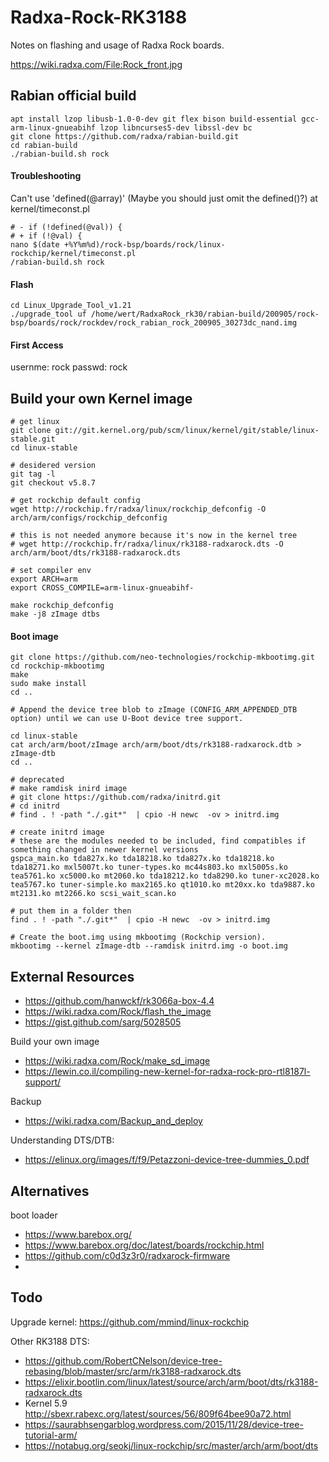 # Radxa-Rock-RK3188
Notes on flashing and usage of Radxa Rock boards.

https://wiki.radxa.com/File:Rock_front.jpg

Rabian official build
---------------------

````
apt install lzop libusb-1.0-0-dev git flex bison build-essential gcc-arm-linux-gnueabihf lzop libncurses5-dev libssl-dev bc
git clone https://github.com/radxa/rabian-build.git
cd rabian-build
./rabian-build.sh rock
````

#### Troubleshooting

Can't use 'defined(@array)' (Maybe you should just omit the defined()?) at kernel/timeconst.pl
````
# -	if (!defined(@val)) {
# +	if (!@val) {
nano $(date +%Y%m%d)/rock-bsp/boards/rock/linux-rockchip/kernel/timeconst.pl
/rabian-build.sh rock
````
#### Flash

````
cd Linux_Upgrade_Tool_v1.21
./upgrade_tool uf /home/wert/RadxaRock_rk30/rabian-build/200905/rock-bsp/boards/rock/rockdev/rock_rabian_rock_200905_30273dc_nand.img
````

#### First Access

usernme: rock
passwd: rock

Build your own Kernel image
---------------------------

````
# get linux
git clone git://git.kernel.org/pub/scm/linux/kernel/git/stable/linux-stable.git
cd linux-stable

# desidered version
git tag -l
git checkout v5.8.7

# get rockchip default config
wget http://rockchip.fr/radxa/linux/rockchip_defconfig -O arch/arm/configs/rockchip_defconfig

# this is not needed anymore because it's now in the kernel tree
# wget http://rockchip.fr/radxa/linux/rk3188-radxarock.dts -O arch/arm/boot/dts/rk3188-radxarock.dts

# set compiler env
export ARCH=arm
export CROSS_COMPILE=arm-linux-gnueabihf-

make rockchip_defconfig
make -j8 zImage dtbs
````

#### Boot image
````
git clone https://github.com/neo-technologies/rockchip-mkbootimg.git
cd rockchip-mkbootimg
make
sudo make install
cd ..

# Append the device tree blob to zImage (CONFIG_ARM_APPENDED_DTB option) until we can use U-Boot device tree support.

cd linux-stable
cat arch/arm/boot/zImage arch/arm/boot/dts/rk3188-radxarock.dtb > zImage-dtb
cd ..

# deprecated
# make ramdisk inird image
# git clone https://github.com/radxa/initrd.git
# cd initrd
# find . ! -path "./.git*"  | cpio -H newc  -ov > initrd.img

# create initrd image
# these are the modules needed to be included, find compatibles if something changed in newer kernel versions
gspca_main.ko tda827x.ko tda18218.ko tda827x.ko tda18218.ko tda18271.ko mxl5007t.ko tuner-types.ko mc44s803.ko mxl5005s.ko tea5761.ko xc5000.ko mt2060.ko tda18212.ko tda8290.ko tuner-xc2028.ko tea5767.ko tuner-simple.ko max2165.ko qt1010.ko mt20xx.ko tda9887.ko mt2131.ko mt2266.ko scsi_wait_scan.ko

# put them in a folder then
find . ! -path "./.git*"  | cpio -H newc  -ov > initrd.img

# Create the boot.img using mkbootimg (Rockchip version).
mkbootimg --kernel zImage-dtb --ramdisk initrd.img -o boot.img
````

External Resources
------------------

- https://github.com/hanwckf/rk3066a-box-4.4
- https://wiki.radxa.com/Rock/flash_the_image
- https://gist.github.com/sarg/5028505

Build your own image
- https://wiki.radxa.com/Rock/make_sd_image
- https://lewin.co.il/compiling-new-kernel-for-radxa-rock-pro-rtl8187l-support/

Backup
- https://wiki.radxa.com/Backup_and_deploy

Understanding DTS/DTB:
- https://elinux.org/images/f/f9/Petazzoni-device-tree-dummies_0.pdf

Alternatives
------------

boot loader
- https://www.barebox.org/
- https://www.barebox.org/doc/latest/boards/rockchip.html
- https://github.com/c0d3z3r0/radxarock-firmware
- 


Todo
----

Upgrade kernel: https://github.com/mmind/linux-rockchip

Other RK3188 DTS:
- https://github.com/RobertCNelson/device-tree-rebasing/blob/master/src/arm/rk3188-radxarock.dts
- https://elixir.bootlin.com/linux/latest/source/arch/arm/boot/dts/rk3188-radxarock.dts
- Kernel 5.9 http://sbexr.rabexc.org/latest/sources/56/809f64bee90a72.html
- https://saurabhsengarblog.wordpress.com/2015/11/28/device-tree-tutorial-arm/
- https://notabug.org/seokj/linux-rockchip/src/master/arch/arm/boot/dts

